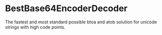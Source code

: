 # BestBase64EncoderDecoder
The fastest and most standard possible btoa and atob solution for unicode strings with high code points.
